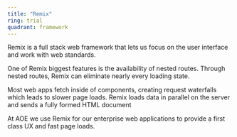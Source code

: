 ```yaml
---
title: "Remix"
ring: trial
quadrant: framework
---
```


Remix is a full stack web framework that lets us focus on the user interface and work with web standards.

One of Remix biggest features is the availability of nested routes. Through nested routes, Remix can eliminate nearly every loading state.

Most web apps fetch inside of components, creating request waterfalls which leads to slower page loads. Remix loads data in parallel on the server and sends a fully formed HTML document

At AOE we use Remix for our enterprise web applications to provide a first class UX and fast page loads.
